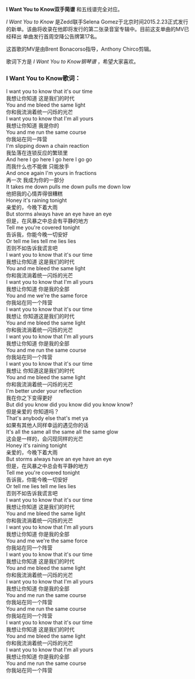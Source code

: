 

**I Want You to Know双手简谱** 和五线谱完全对应。

_I Want You to Know_ 是Zedd联手Selena
Gomez于北京时间2015.2.23正式发行的新单。该曲将收录在他即将发行的第二张录音室专辑中。目前这支单曲的MV已经释出
单曲发行首周空降公告牌第17名。

这首歌的MV是由Brent Bonacorso指导，Anthony Chirco剪辑。

歌词下方是 _I Want You to Know钢琴谱_ ，希望大家喜欢。

### I Want You to Know歌词：

I want you to know that it's our time  
我想让你知道 这是我们的时代  
You and me bleed the same light  
你和我流淌着统一闪烁的光芒  
I want you to know that I'm all yours  
我想让你知道 我是你的  
You and me run the same course  
你我站在同一阵营  
I'm slipping down a chain reaction  
我坠落在连锁反应的繁琐里  
And here I go here I go here I go go  
而我什么也不能做 只能放手  
And once again I'm yours in fractions  
再一次 我成为你的一部分  
It takes me down pulls me down pulls me down low  
他把我的心情弄得很糟糕  
Honey it's raining tonight  
亲爱的，今晚下着大雨  
But storms always have an eye have an eye  
但是，在风暴之中总会有平静的地方  
Tell me you're covered tonight  
告诉我，你能今晚一切安好  
Or tell me lies tell me lies lies  
否则不如告诉我谎言吧  
I want you to know that it's our time  
我想让你知道 这是我们的时代  
You and me bleed the same light  
你和我流淌着统一闪烁的光芒  
I want you to know that I'm all yours  
我想让你知道 你是我的全部  
You and me we're the same force  
你我站在同一个阵营  
I want you to know that it's our time  
我想让 你知道这是我们的时代  
You and me bleed the same light  
你和我流淌着统一闪烁的光芒  
I want you to know that I'm all yours  
我想让你知道 你是我的全部  
You and me run the same course  
你我站在同一个阵营  
I want you to know that it's our time  
我想让 你知道这是我们的时代  
You and me bleed the same light  
你和我流淌着统一闪烁的光芒  
I'm better under your reflection  
我在你之下变得更好  
But did you know did you know did you know know?  
但是亲爱的 你知道吗？  
That's anybody else that's met ya  
如果有其他人同样幸运的遇见你的话  
It's all the same all the same all the same glow  
这会是一样的，会闪现同样的光芒  
Honey it's raining tonight  
亲爱的，今晚下着大雨  
But storms always have an eye have an eye  
但是，在风暴之中总会有平静的地方  
Tell me you're covered tonight  
告诉我，你能今晚一切安好  
Or tell me lies tell me lies lies  
否则不如告诉我谎言吧  
I want you to know that it's our time  
我想让你知道 这是我们的时代  
You and me bleed the same light  
你和我流淌着统一闪烁的光芒  
I want you to know that I'm all yours  
我想让你知道 你是我的全部  
You and me we're the same force  
你我站在同一个阵营  
I want you to know that it's our time  
我想让你知道 这是我们的时代  
You and me bleed the same light  
你和我流淌着统一闪烁的光芒  
I want you to know that I'm all yours  
我想让你知道 你是我的全部  
You and me run the same course  
你我站在同一个阵营  
You and me run the same course  
你我站在同一个阵营  
I want you to know that it's our time  
我想让你知道 这是我们的时代  
You and me bleed the same light  
你和我流淌着统一闪烁的光芒  
I want you to know that I'm all yours  
我想让你知道 你是我的全部  
You and me run the same course  
你我站在同一个阵营

